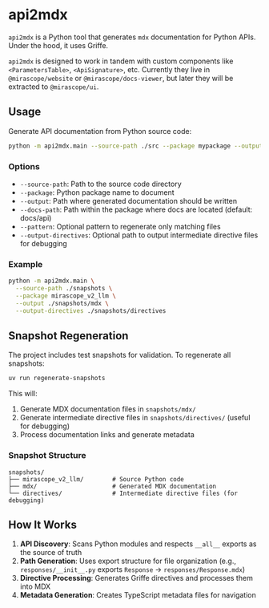 # api2mdx

`api2mdx` is a Python tool that generates `mdx` documentation for Python APIs.
Under the hood, it uses Griffe.

`api2mdx` is designed to work in tandem with custom components like `<ParametersTable>`, `<ApiSignature>`, etc. Currently they live in `@mirascope/website` or `@mirascope/docs-viewer`, but later they will be extracted to `@mirascope/ui`.

## Usage

Generate API documentation from Python source code:

```bash
python -m api2mdx.main --source-path ./src --package mypackage --output ./docs/api
```

### Options

- `--source-path`: Path to the source code directory
- `--package`: Python package name to document  
- `--output`: Path where generated documentation should be written
- `--docs-path`: Path within the package where docs are located (default: docs/api)
- `--pattern`: Optional pattern to regenerate only matching files
- `--output-directives`: Optional path to output intermediate directive files for debugging

### Example

```bash
python -m api2mdx.main \
  --source-path ./snapshots \
  --package mirascope_v2_llm \
  --output ./snapshots/mdx \
  --output-directives ./snapshots/directives
```

## Snapshot Regeneration

The project includes test snapshots for validation. To regenerate all snapshots:

```bash
uv run regenerate-snapshots
```

This will:
1. Generate MDX documentation files in `snapshots/mdx/`
2. Generate intermediate directive files in `snapshots/directives/` (useful for debugging)
3. Process documentation links and generate metadata

### Snapshot Structure

```
snapshots/
├── mirascope_v2_llm/        # Source Python code
├── mdx/                     # Generated MDX documentation  
└── directives/              # Intermediate directive files (for debugging)
```

## How It Works

1. **API Discovery**: Scans Python modules and respects `__all__` exports as the source of truth
2. **Path Generation**: Uses export structure for file organization (e.g., `responses/__init__.py` exports `Response` → `responses/Response.mdx`)
3. **Directive Processing**: Generates Griffe directives and processes them into MDX
4. **Metadata Generation**: Creates TypeScript metadata files for navigation

